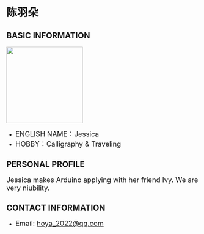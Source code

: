 

# 陈羽朵

## BASIC INFORMATION

<img width="200" src="https://github.com/NexMaker-Fab/2024ZWU-IS-8-BUNBUN/raw/f01e0df987d35c9d4a48c9a76bff612d84ee472c/images/%E9%99%88%E7%BE%BD%E6%9C%B5.jpg"></div>

- <font size="4">ENGLISH NAME：Jessica</font>
- <font size="4">HOBBY：Calligraphy & Traveling</font>


## PERSONAL PROFILE

<font size="4">Jessica makes Arduino applying with her friend Ivy. We are very niubility.</font>


## CONTACT INFORMATION

- <font size="4">Email: hoya_2022@qq.com</font>